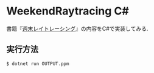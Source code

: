 # WeekendRaytracing C#

書籍『[週末レイトレーシング](https://tatsu-zine.com/books/ray-tracing-part1)』の内容をC#で実装してみる.

## 実行方法
    $ dotnet run OUTPUT.ppm
